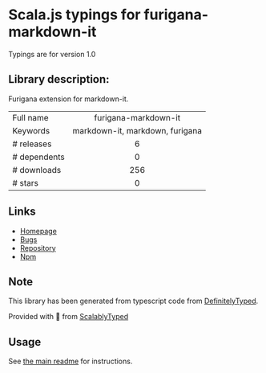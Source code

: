 
# Scala.js typings for furigana-markdown-it

Typings are for version 1.0

## Library description:
Furigana extension for markdown-it.

|                    |                 |
| ------------------ | :-------------: |
| Full name          | furigana-markdown-it |
| Keywords           | markdown-it, markdown, furigana |
| # releases         | 6 |
| # dependents       | 0 |
| # downloads        | 256 |
| # stars            | 0 |

## Links
- [Homepage](https://github.com/iltrof/furigana-markdown-it#readme)
- [Bugs](https://github.com/iltrof/furigana-markdown-it/issues)
- [Repository](https://github.com/iltrof/furigana-markdown-it)
- [Npm](https://www.npmjs.com/package/furigana-markdown-it)
    


## Note
This library has been generated from typescript code from [DefinitelyTyped](https://definitelytyped.org).

Provided with :purple_heart: from [ScalablyTyped](https://github.com/oyvindberg/ScalablyTyped)

## Usage
See [the main readme](../../readme.md) for instructions.


